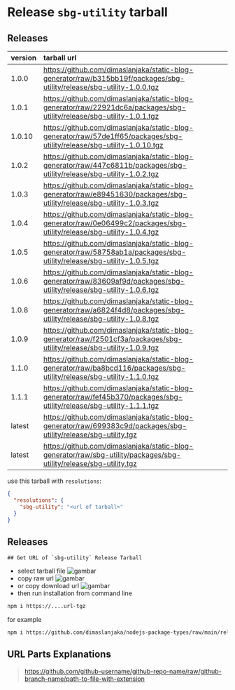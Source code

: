 # Release `sbg-utility` tarball
## Releases
| version | tarball url |
| :--- | :--- |
| 1.0.0 | https://github.com/dimaslanjaka/static-blog-generator/raw/b315bb19f/packages/sbg-utility/release/sbg-utility-1.0.0.tgz |
| 1.0.1 | https://github.com/dimaslanjaka/static-blog-generator/raw/22921dc6a/packages/sbg-utility/release/sbg-utility-1.0.1.tgz |
| 1.0.10 | https://github.com/dimaslanjaka/static-blog-generator/raw/57de1ff65/packages/sbg-utility/release/sbg-utility-1.0.10.tgz |
| 1.0.2 | https://github.com/dimaslanjaka/static-blog-generator/raw/447c6811b/packages/sbg-utility/release/sbg-utility-1.0.2.tgz |
| 1.0.3 | https://github.com/dimaslanjaka/static-blog-generator/raw/e89451630/packages/sbg-utility/release/sbg-utility-1.0.3.tgz |
| 1.0.4 | https://github.com/dimaslanjaka/static-blog-generator/raw/0e06499c2/packages/sbg-utility/release/sbg-utility-1.0.4.tgz |
| 1.0.5 | https://github.com/dimaslanjaka/static-blog-generator/raw/58758ab1a/packages/sbg-utility/release/sbg-utility-1.0.5.tgz |
| 1.0.6 | https://github.com/dimaslanjaka/static-blog-generator/raw/83609af9d/packages/sbg-utility/release/sbg-utility-1.0.6.tgz |
| 1.0.8 | https://github.com/dimaslanjaka/static-blog-generator/raw/a6824f4d8/packages/sbg-utility/release/sbg-utility-1.0.8.tgz |
| 1.0.9 | https://github.com/dimaslanjaka/static-blog-generator/raw/f2501cf3a/packages/sbg-utility/release/sbg-utility-1.0.9.tgz |
| 1.1.0 | https://github.com/dimaslanjaka/static-blog-generator/raw/ba8bcd116/packages/sbg-utility/release/sbg-utility-1.1.0.tgz |
| 1.1.1 | https://github.com/dimaslanjaka/static-blog-generator/raw/fef45b370/packages/sbg-utility/release/sbg-utility-1.1.1.tgz |
| latest | https://github.com/dimaslanjaka/static-blog-generator/raw/699383c9d/packages/sbg-utility/release/sbg-utility.tgz |
| latest | https://github.com/dimaslanjaka/static-blog-generator/raw/sbg-utility/packages/sbg-utility/release/sbg-utility.tgz |

use this tarball with `resolutions`:
```json
{
  "resolutions": {
    "sbg-utility": "<url of tarball>"
  }
}
```

## Releases

    ## Get URL of `sbg-utility` Release Tarball
- select tarball file
![gambar](https://user-images.githubusercontent.com/12471057/203216375-8af4b5d9-00c2-40fb-8d3d-d220beaabd46.png)
- copy raw url
![gambar](https://user-images.githubusercontent.com/12471057/203216508-7590cbb9-a1ce-47d6-96ca-8d82149f0762.png)
- or copy download url
![gambar](https://user-images.githubusercontent.com/12471057/203216541-3807d2c3-5213-49f3-b93d-c626dbae3b2e.png)
- then run installation from command line
```bash
npm i https://....url-tgz
```
for example
```bash
npm i https://github.com/dimaslanjaka/nodejs-package-types/raw/main/release/nodejs-package-types.tgz
```

## URL Parts Explanations
> https://github.com/github-username/github-repo-name/raw/github-branch-name/path-to-file-with-extension